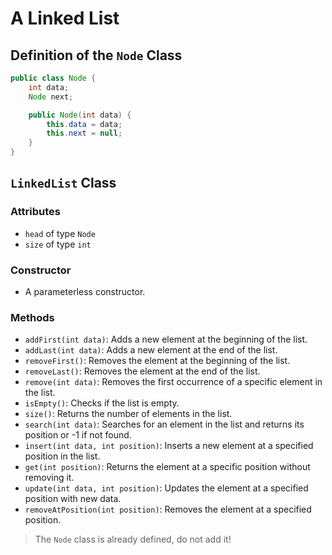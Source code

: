 # A Linked List

## Definition of the `Node` Class

```java
public class Node {
    int data;
    Node next;

    public Node(int data) {
        this.data = data;
        this.next = null;
    }
}
```
## `LinkedList` Class

### Attributes
- `head` of type `Node`
- `size` of type `int`

### Constructor
- A parameterless constructor.

### Methods

- `addFirst(int data)`: Adds a new element at the beginning of the list.
- `addLast(int data)`: Adds a new element at the end of the list.
- `removeFirst()`: Removes the element at the beginning of the list.
- `removeLast()`: Removes the element at the end of the list.
- `remove(int data)`: Removes the first occurrence of a specific element in the list.
- `isEmpty()`: Checks if the list is empty.
- `size()`: Returns the number of elements in the list.
- `search(int data)`: Searches for an element in the list and returns its position or -1 if not found.
- `insert(int data, int position)`: Inserts a new element at a specified position in the list.
- `get(int position)`: Returns the element at a specific position without removing it.
- `update(int data, int position)`: Updates the element at a specified position with new data.
- `removeAtPosition(int position)`: Removes the element at a specified position.

> The `Node` class is already defined, do not add it!

